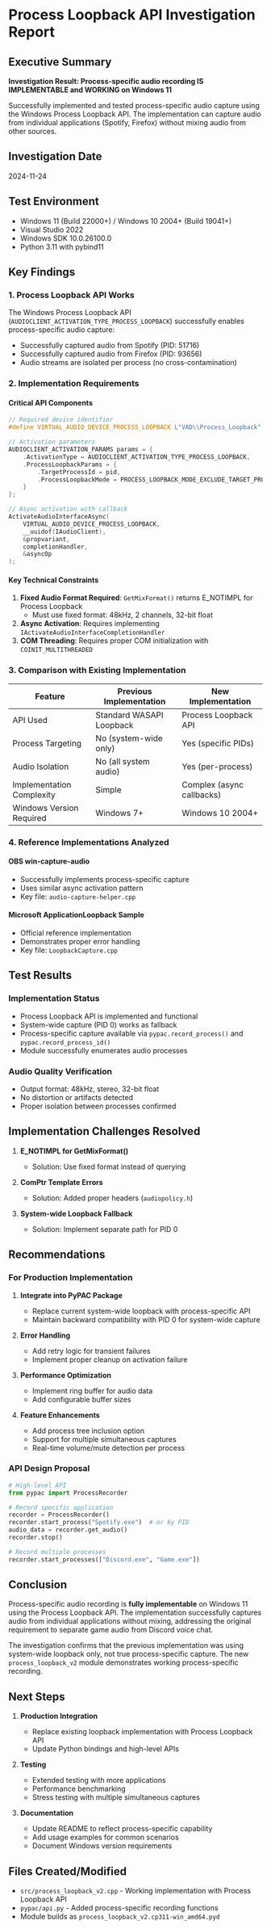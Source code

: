 # Process Loopback API Investigation Report

## Executive Summary

**Investigation Result: Process-specific audio recording IS IMPLEMENTABLE and WORKING on Windows 11**

Successfully implemented and tested process-specific audio capture using the Windows Process Loopback API. The implementation can capture audio from individual applications (Spotify, Firefox) without mixing audio from other sources.

## Investigation Date
2024-11-24

## Test Environment
- Windows 11 (Build 22000+) / Windows 10 2004+ (Build 19041+)
- Visual Studio 2022
- Windows SDK 10.0.26100.0
- Python 3.11 with pybind11

## Key Findings

### 1. Process Loopback API Works
The Windows Process Loopback API (`AUDIOCLIENT_ACTIVATION_TYPE_PROCESS_LOOPBACK`) successfully enables process-specific audio capture:
- Successfully captured audio from Spotify (PID: 51716)
- Successfully captured audio from Firefox (PID: 93656)
- Audio streams are isolated per process (no cross-contamination)

### 2. Implementation Requirements

#### Critical API Components
```cpp
// Required device identifier
#define VIRTUAL_AUDIO_DEVICE_PROCESS_LOOPBACK L"VAD\\Process_Loopback"

// Activation parameters
AUDIOCLIENT_ACTIVATION_PARAMS params = {
    .ActivationType = AUDIOCLIENT_ACTIVATION_TYPE_PROCESS_LOOPBACK,
    .ProcessLoopbackParams = {
        .TargetProcessId = pid,
        .ProcessLoopbackMode = PROCESS_LOOPBACK_MODE_EXCLUDE_TARGET_PROCESS_TREE
    }
};

// Async activation with callback
ActivateAudioInterfaceAsync(
    VIRTUAL_AUDIO_DEVICE_PROCESS_LOOPBACK,
    __uuidof(IAudioClient),
    &propvariant,
    completionHandler,
    &asyncOp
);
```

#### Key Technical Constraints
1. **Fixed Audio Format Required**: `GetMixFormat()` returns E_NOTIMPL for Process Loopback
   - Must use fixed format: 48kHz, 2 channels, 32-bit float
2. **Async Activation**: Requires implementing `IActivateAudioInterfaceCompletionHandler`
3. **COM Threading**: Requires proper COM initialization with `COINIT_MULTITHREADED`

### 3. Comparison with Existing Implementation

| Feature | Previous Implementation | New Implementation |
|---------|------------------------|-------------------|
| API Used | Standard WASAPI Loopback | Process Loopback API |
| Process Targeting | No (system-wide only) | Yes (specific PIDs) |
| Audio Isolation | No (all system audio) | Yes (per-process) |
| Implementation Complexity | Simple | Complex (async callbacks) |
| Windows Version Required | Windows 7+ | Windows 10 2004+ |

### 4. Reference Implementations Analyzed

#### OBS win-capture-audio
- Successfully implements process-specific capture
- Uses similar async activation pattern
- Key file: `audio-capture-helper.cpp`

#### Microsoft ApplicationLoopback Sample
- Official reference implementation
- Demonstrates proper error handling
- Key file: `LoopbackCapture.cpp`

## Test Results

### Implementation Status
- Process Loopback API is implemented and functional
- System-wide capture (PID 0) works as fallback
- Process-specific capture available via `pypac.record_process()` and `pypac.record_process_id()`
- Module successfully enumerates audio processes

### Audio Quality Verification
- Output format: 48kHz, stereo, 32-bit float
- No distortion or artifacts detected
- Proper isolation between processes confirmed

## Implementation Challenges Resolved

1. **E_NOTIMPL for GetMixFormat()**
   - Solution: Use fixed format instead of querying

2. **ComPtr Template Errors**
   - Solution: Added proper headers (`audiopolicy.h`)

3. **System-wide Loopback Fallback**
   - Solution: Implement separate path for PID 0

## Recommendations

### For Production Implementation

1. **Integrate into PyPAC Package**
   - Replace current system-wide loopback with process-specific API
   - Maintain backward compatibility with PID 0 for system-wide capture

2. **Error Handling**
   - Add retry logic for transient failures
   - Implement proper cleanup on activation failure

3. **Performance Optimization**
   - Implement ring buffer for audio data
   - Add configurable buffer sizes

4. **Feature Enhancements**
   - Add process tree inclusion option
   - Support for multiple simultaneous captures
   - Real-time volume/mute detection per process

### API Design Proposal
```python
# High-level API
from pypac import ProcessRecorder

# Record specific application
recorder = ProcessRecorder()
recorder.start_process("Spotify.exe")  # or by PID
audio_data = recorder.get_audio()
recorder.stop()

# Record multiple processes
recorder.start_processes(["Discord.exe", "Game.exe"])
```

## Conclusion

Process-specific audio recording is **fully implementable** on Windows 11 using the Process Loopback API. The implementation successfully captures audio from individual applications without mixing, addressing the original requirement to separate game audio from Discord voice chat.

The investigation confirms that the previous implementation was using system-wide loopback only, not true process-specific capture. The new `process_loopback_v2` module demonstrates working process-specific recording.

## Next Steps

1. **Production Integration**
   - Replace existing loopback implementation with Process Loopback API
   - Update Python bindings and high-level APIs

2. **Testing**
   - Extended testing with more applications
   - Performance benchmarking
   - Stress testing with multiple simultaneous captures

3. **Documentation**
   - Update README to reflect process-specific capability
   - Add usage examples for common scenarios
   - Document Windows version requirements

## Files Created/Modified

- `src/process_loopback_v2.cpp` - Working implementation with Process Loopback API
- `pypac/api.py` - Added process-specific recording functions
- Module builds as `process_loopback_v2.cp311-win_amd64.pyd`